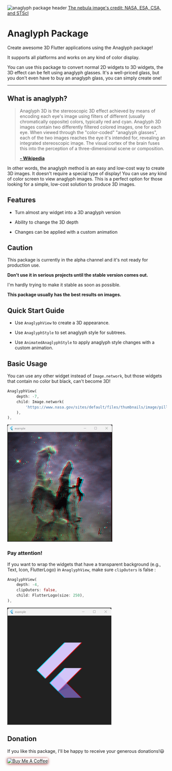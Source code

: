 ![anaglyph package header](https://user-images.githubusercontent.com/61120718/212234454-8b3105ba-66bc-4bc3-a539-1907417a1cf4.png)
[The nebula image's credit: NASA, ESA, CSA, and STScI](https://www.nasa.gov/image-feature/goddard/2022/nasa-s-webb-reveals-cosmic-cliffs-glittering-landscape-of-star-birth)

# Anaglyph Package

Create awesome 3D Flutter applications using the Anaglyph package!  

It supports all platforms and works on any kind of color display.  

You can use this package to convert normal 2D widgets to 3D widgets, the 3D effect can be felt using anaglyph glasses. It's a well-priced glass, but you don't even have to buy an anaglyph glass, you can simply create one!  

-------

## What is anaglyph?

> Anaglyph 3D is the stereoscopic 3D effect achieved by means of encoding each eye's image using filters of different (usually chromatically opposite) colors, typically red and cyan. Anaglyph 3D images contain two differently filtered colored images, one for each eye. When viewed through the "color-coded" "anaglyph glasses", each of the two images reaches the eye it's intended for, revealing an integrated stereoscopic image. The visual cortex of the brain fuses this into the perception of a three-dimensional scene or composition.
> 
> [**\- Wikipedia**](https://en.wikipedia.org/wiki/Anaglyph_3D)

In other words, the anaglyph method is an easy and low-cost way to create 3D images. It doesn't require a special type of display! You can use any kind of color screen to view anaglyph images. This is a perfect option for those looking for a simple, low-cost solution to produce 3D images.

## Features

- Turn almost any widget into a 3D anaglyph version

- Ability to change the 3D depth

- Changes can be applied with a custom animation

## Caution

This package is currently in the alpha channel and it's not ready for production use.  

**Don't use it in serious projects until the stable version comes out.**  

I'm hardly trying to make it stable as soon as possible.  

**This package usually has the best results on images.**

## Quick Start Guide

- Use `AnaglyphView` to create a 3D appearance.  

- Use `AnaglyphStyle` to set anaglyph style for subtrees.  

- Use `AnimatedAnaglyphStyle` to apply anaglyph style changes with a custom animation.  

## Basic Usage

You can use any other widget instead of `Image.network`, but those widgets that contain no color but black, can't become 3D!

```dart
AnaglyphView(
    depth: -7,
    child: Image.network(
        'https://www.nasa.gov/sites/default/files/thumbnails/image/pillars_of_creation.jpg',
    ),
),
```

<img src="https://raw.githubusercontent.com/amir-msh/anaglyph/main/screenshots/nebula-readme-example-min.png" alt="Flutter logo output" height="370" width="auto">

### Pay attention!

If you want to wrap the widgets that have a transparent background (e.g., Text, Icon, FlutterLogo) in `AnaglyphView`, make sure `clipOuters` is false :

```dart
AnaglyphView(
    depth: -4,
    clipOuters: false,
    child: FlutterLogo(size: 250),
),
```

<img src="https://raw.githubusercontent.com/amir-msh/anaglyph/main/screenshots/flutter-logo-readme-example-min.png" alt="Flutter logo output" height="370" width="auto">

## Donation

If you like this package, I'll be happy to receive your generous donations!😃  

<a href="https://www.buymeacoffee.com/amirmsh" target="_blank"><img src="https://cdn.buymeacoffee.com/buttons/default-orange.png" alt="Buy Me A Coffee" style="box-shadow: 0px 1px 9px brown;" height="auto" width="210"></a>